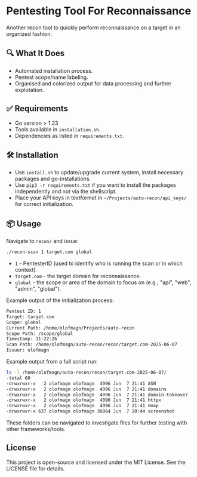# Pentesting Tool For Reconnaissance
Another recon tool to quickly perform reconnaissance on a target in an organized fashion.

## 🔍 What It Does
- Automated installation process.
- Pentest scope/name labeling.
- Organised and colorized output for data processing and further explotation.

## ✅ Requirements
- Go version > 1.23
- Tools available in `installation.sh`.
- Dependencies as listed in `requirements.txt`.

## 🛠️ Installation
- Use `install.sh` to update/upgrade current system, install necessary packages and go-installations.
- Use `pip3 -r requirements.txt` if you want to install the packages independently and not via the shellscript.
- Place your API keys in textformat in `~/Projects/auto-recon/api_keys/` for correct initialization.

## 📦 Usage
Navigate to `recon/` and issue:

```bash
./recon-scan 1 target.com global
```

- `1` - PentesterID (used to identify who is running the scan or in which context).
- `target.com` - the target domain for reconnaissance.
- `global` - the scope or area of the domain to focus on (e.g., "api", "web", "admin", "global").

Example output of the initialization process:
```bash
Pentest ID: 1
Target: target.com
Scope: global
Current Path: /home/olofmagn/Projects/auto-recon
Scope Path: /scope/global
Timestamp: 11:22:26
Scan Path: /home/olofmagn/auto-recon/recon/target.com-2025-06-07
Issuer: olofmagn

```

Example output from a full script run:
```bash
ls -l /home/olofmagn/auto-recon/recon/target.com-2025-06-07/
-total 60
-drwxrwxr-x   2 olofmagn olofmagn  4096 Jun  7 21:41 ASN
-drwxrwxr-x   2 olofmagn olofmagn  4096 Jun  7 21:41 domains
-drwxrwxr-x   2 olofmagn olofmagn  4096 Jun  7 21:41 domain-takeover
-drwxrwxr-x   2 olofmagn olofmagn  4096 Jun  7 21:41 httpx
-drwxrwxr-x   2 olofmagn olofmagn  4096 Jun  7 21:41 nmap
-drwxrwxr-x 637 olofmagn olofmagn 36864 Jun  7 20:44 screenshot
```

These folders can be navigated to investigate files for further testing with other frameworks/tools.

## License
This project is open-source and licensed under the MIT License. See the LICENSE file for details.
